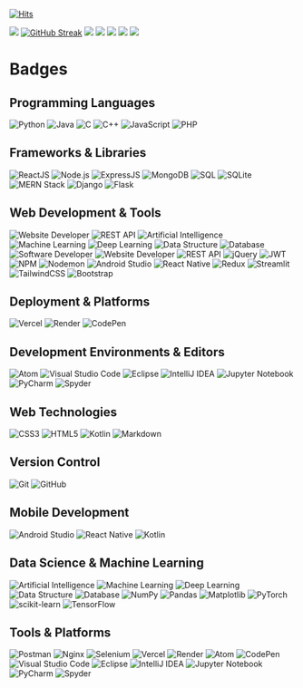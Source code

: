 [![Hits](https://hits.seeyoufarm.com/api/count/incr/badge.svg?url=https%3A%2F%2Fgithub.com%2FVansh7388%2Fhit-counter&count_bg=%23DF0E0E&title_bg=%23555555&icon=steam.svg&icon_color=%23E7E7E7&title=views&edge_flat=false)](https://hits.seeyoufarm.com)

![](https://github-profile-trophy.vercel.app/?username=Vansh7388&theme=light)
[![GitHub Streak](https://streak-stats.demolab.com?user=Vansh7388)](https://git.io/streak-stats)
![](http://github-profile-summary-cards.vercel.app/api/cards/profile-details?username=Vansh7388&theme=default)
![](http://github-profile-summary-cards.vercel.app/api/cards/repos-per-language?username=Vansh7388&theme=default)
![](http://github-profile-summary-cards.vercel.app/api/cards/most-commit-language?username=Vansh7388&theme=default)
![](http://github-profile-summary-cards.vercel.app/api/cards/stats?username=Vansh7388&theme=default)
![](http://github-profile-summary-cards.vercel.app/api/cards/productive-time?username=Vansh7388&theme=default&utcOffset=8)

# Badges

## Programming Languages
![Python](https://img.shields.io/badge/-Python-3776AB?style=flat&logo=python&logoColor=white)
![Java](https://img.shields.io/badge/-Java-007396?style=flat&logo=java&logoColor=white)
![C](https://img.shields.io/badge/-C-A8B9CC?style=flat&logo=c&logoColor=white)
![C++](https://img.shields.io/badge/-C%2B%2B-00599C?style=flat&logo=cplusplus&logoColor=white)
![JavaScript](https://img.shields.io/badge/-JavaScript-F7DF1E?style=flat&logo=javascript&logoColor=white)
![PHP](https://img.shields.io/badge/-PHP-777BB4?style=flat&logo=php&logoColor=white)

## Frameworks & Libraries
![ReactJS](https://img.shields.io/badge/-ReactJS-61DAFB?style=flat&logo=react&logoColor=black)
![Node.js](https://img.shields.io/badge/-Node.js-339933?style=flat&logo=node.js&logoColor=white)
![ExpressJS](https://img.shields.io/badge/-Express.js-000000?style=flat&logo=express&logoColor=white)
![MongoDB](https://img.shields.io/badge/-MongoDB-47A248?style=flat&logo=mongodb&logoColor=white)
![SQL](https://img.shields.io/badge/-SQL-4479A1?style=flat&logo=microsoft-sql-server&logoColor=white)
![SQLite](https://img.shields.io/badge/-SQLite-003B57?style=flat&logo=sqlite&logoColor=white)
![MERN Stack](https://img.shields.io/badge/-MERN%20Stack-000000?style=flat&logo=react&logoColor=white)
![Django](https://img.shields.io/badge/-Django-092E20?style=flat&logo=django&logoColor=white)
![Flask](https://img.shields.io/badge/-Flask-000000?style=flat&logo=flask&logoColor=white)

## Web Development & Tools
![Website Developer](https://img.shields.io/badge/-Website%20Developer-5B2C6F?style=flat&logo=html5&logoColor=white)
![REST API](https://img.shields.io/badge/-REST%20API-25C8F3?style=flat&logo=api&logoColor=white)
![Artificial Intelligence](https://img.shields.io/badge/-AI-FF6F61?style=flat&logo=ai&logoColor=white)
![Machine Learning](https://img.shields.io/badge/-ML-4CAF50?style=flat&logo=machine-learning&logoColor=white)
![Deep Learning](https://img.shields.io/badge/-Deep%20Learning-00B0F0?style=flat&logo=deep-learning&logoColor=white)
![Data Structure](https://img.shields.io/badge/-Data%20Structure-8E44AD?style=flat&logo=data-structure&logoColor=white)
![Database](https://img.shields.io/badge/-Database-3E8E41?style=flat&logo=database&logoColor=white)
![Software Developer](https://img.shields.io/badge/-Software%20Developer-0A66C2?style=flat&logo=developer&logoColor=white)
![Website Developer](https://img.shields.io/badge/-Website%20Developer-39A1D2?style=flat&logo=html5&logoColor=white)
![REST API](https://img.shields.io/badge/-REST%20API-1D9BF0?style=flat&logo=rest&logoColor=white)
![jQuery](https://img.shields.io/badge/-jQuery-0769AD?style=flat&logo=jquery&logoColor=white)
![JWT](https://img.shields.io/badge/-JWT-000000?style=flat&logo=json-web-tokens&logoColor=white)
![NPM](https://img.shields.io/badge/-NPM-CB3837?style=flat&logo=npm&logoColor=white)
![Nodemon](https://img.shields.io/badge/-Nodemon-76D04B?style=flat&logo=nodemon&logoColor=white)
![Android Studio](https://img.shields.io/badge/-Android%20Studio-3DDC84?style=flat&logo=android-studio&logoColor=white)
![React Native](https://img.shields.io/badge/-React%20Native-61DAFB?style=flat&logo=react&logoColor=black)
![Redux](https://img.shields.io/badge/-Redux-764ABC?style=flat&logo=redux&logoColor=white)
![Streamlit](https://img.shields.io/badge/-Streamlit-FF4F00?style=flat&logo=streamlit&logoColor=white)
![TailwindCSS](https://img.shields.io/badge/-TailwindCSS-06B6D4?style=flat&logo=tailwindcss&logoColor=white)
![Bootstrap](https://img.shields.io/badge/-Bootstrap-7952B3?style=flat&logo=bootstrap&logoColor=white)

## Deployment & Platforms
![Vercel](https://img.shields.io/badge/-Vercel-000000?style=flat&logo=vercel&logoColor=white)
![Render](https://img.shields.io/badge/-Render-6A4CFC?style=flat&logo=render&logoColor=white)
![CodePen](https://img.shields.io/badge/-CodePen-000000?style=flat&logo=codepen&logoColor=white)

## Development Environments & Editors
![Atom](https://img.shields.io/badge/-Atom-66595C?style=flat&logo=atom&logoColor=white)
![Visual Studio Code](https://img.shields.io/badge/-VS%20Code-007ACC?style=flat&logo=visual-studio-code&logoColor=white)
![Eclipse](https://img.shields.io/badge/-Eclipse-2C2255?style=flat&logo=eclipse&logoColor=white)
![IntelliJ IDEA](https://img.shields.io/badge/-IntelliJ%20IDEA-000000?style=flat&logo=intellij-idea&logoColor=white)
![Jupyter Notebook](https://img.shields.io/badge/-Jupyter%20Notebook-F37626?style=flat&logo=jupyter&logoColor=white)
![PyCharm](https://img.shields.io/badge/-PyCharm-000000?style=flat&logo=pycharm&logoColor=white)
![Spyder](https://img.shields.io/badge/-Spyder-FFD800?style=flat&logo=spyder&logoColor=black)

## Web Technologies
![CSS3](https://img.shields.io/badge/-CSS3-1572B6?style=flat&logo=css3&logoColor=white)
![HTML5](https://img.shields.io/badge/-HTML5-E34F26?style=flat&logo=html5&logoColor=white)
![Kotlin](https://img.shields.io/badge/-Kotlin-7F52FF?style=flat&logo=kotlin&logoColor=white)
![Markdown](https://img.shields.io/badge/-Markdown-000000?style=flat&logo=markdown&logoColor=white)

## Version Control
![Git](https://img.shields.io/badge/-Git-F05032?style=flat&logo=git&logoColor=white)
![GitHub](https://img.shields.io/badge/-GitHub-181717?style=flat&logo=github&logoColor=white)

## Mobile Development
![Android Studio](https://img.shields.io/badge/-Android%20Studio-3DDC84?style=flat&logo=android-studio&logoColor=white)
![React Native](https://img.shields.io/badge/-React%20Native-20232A?style=flat&logo=react&logoColor=61DAFB)
![Kotlin](https://img.shields.io/badge/-Kotlin-7F52FF?style=flat&logo=kotlin&logoColor=white)

## Data Science & Machine Learning
![Artificial Intelligence](https://img.shields.io/badge/-Artificial%20Intelligence-0072C6?style=flat&logo=ai&logoColor=white)
![Machine Learning](https://img.shields.io/badge/-Machine%20Learning-0072C6?style=flat&logo=python&logoColor=white)
![Deep Learning](https://img.shields.io/badge/-Deep%20Learning-FF6F00?style=flat&logo=tensorflow&logoColor=white)
![Data Structure](https://img.shields.io/badge/-Data%20Structure-5B2C6F?style=flat&logo=data-structures&logoColor=white)
![Database](https://img.shields.io/badge/-Database-003B57?style=flat&logo=database&logoColor=white)
![NumPy](https://img.shields.io/badge/-NumPy-013243?style=flat&logo=numpy&logoColor=white)
![Pandas](https://img.shields.io/badge/-Pandas-150458?style=flat&logo=pandas&logoColor=white)
![Matplotlib](https://img.shields.io/badge/-Matplotlib-11557A?style=flat&logo=matplotlib&logoColor=white)
![PyTorch](https://img.shields.io/badge/-PyTorch-EE4C2C?style=flat&logo=pytorch&logoColor=white)
![scikit-learn](https://img.shields.io/badge/-scikit-learn-F7931E?style=flat&logo=scikit-learn&logoColor=white)
![TensorFlow](https://img.shields.io/badge/-TensorFlow-FF6F00?style=flat&logo=tensorflow&logoColor=white)

## Tools & Platforms
![Postman](https://img.shields.io/badge/-Postman-FF6C37?style=flat&logo=postman&logoColor=white)
![Nginx](https://img.shields.io/badge/-Nginx-009639?style=flat&logo=nginx&logoColor=white)
![Selenium](https://img.shields.io/badge/-Selenium-43B02A?style=flat&logo=selenium&logoColor=white)
![Vercel](https://img.shields.io/badge/-Vercel-000000?style=flat&logo=vercel&logoColor=white)
![Render](https://img.shields.io/badge/-Render-000000?style=flat&logo=render&logoColor=white)
![Atom](https://img.shields.io/badge/-Atom-66595C?style=flat&logo=atom&logoColor=white)
![CodePen](https://img.shields.io/badge/-CodePen-000000?style=flat&logo=codepen&logoColor=white)
![Visual Studio Code](https://img.shields.io/badge/-VS%20Code-0078D4?style=flat&logo=visual-studio-code&logoColor=white)
![Eclipse](https://img.shields.io/badge/-Eclipse-2C2255?style=flat&logo=eclipse&logoColor=white)
![IntelliJ IDEA](https://img.shields.io/badge/-IntelliJ%20IDEA-000000?style=flat&logo=intellij-idea&logoColor=white)
![Jupyter Notebook](https://img.shields.io/badge/-Jupyter%20Notebook-F37626?style=flat&logo=jupyter&logoColor=white)
![PyCharm](https://img.shields.io/badge/-PyCharm-000000?style=flat&logo=pycharm&logoColor=white)
![Spyder](https://img.shields.io/badge/-Spyder-585858?style=flat&logo=spyder&logoColor=white)

